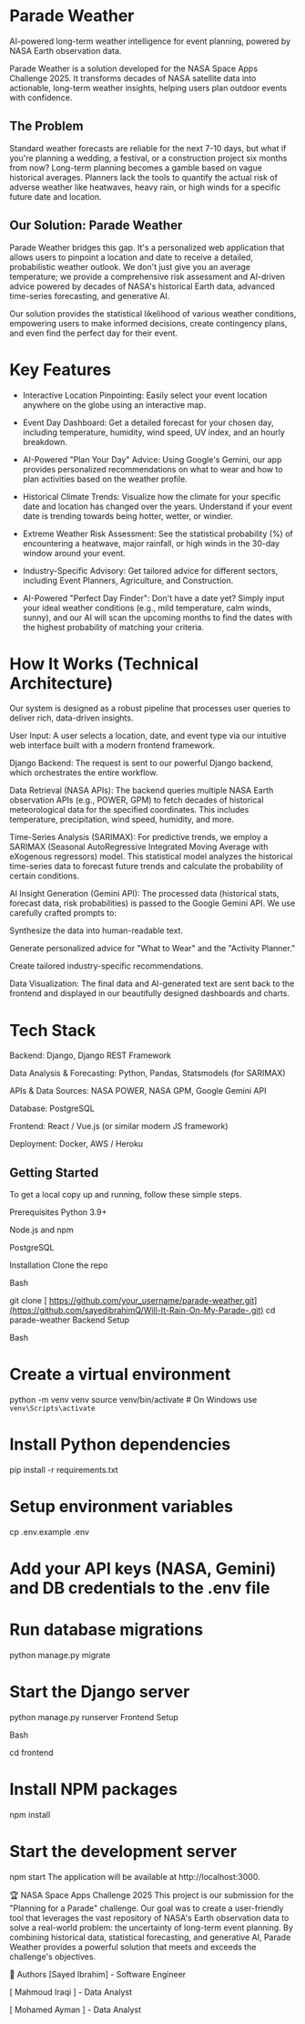 # Parade Weather 
AI-powered long-term weather intelligence for event planning, powered by NASA Earth observation data.

Parade Weather is a solution developed for the NASA Space Apps Challenge 2025. It transforms decades of NASA satellite data into actionable, long-term weather insights, helping users plan outdoor events with confidence.

## The Problem
Standard weather forecasts are reliable for the next 7-10 days, but what if you're planning a wedding, a festival, or a construction project six months from now? Long-term planning becomes a gamble based on vague historical averages. Planners lack the tools to quantify the actual risk of adverse weather like heatwaves, heavy rain, or high winds for a specific future date and location.

## Our Solution: Parade Weather
Parade Weather bridges this gap. It's a personalized web application that allows users to pinpoint a location and date to receive a detailed, probabilistic weather outlook. We don't just give you an average temperature; we provide a comprehensive risk assessment and AI-driven advice powered by decades of NASA's historical Earth data, advanced time-series forecasting, and generative AI.

Our solution provides the statistical likelihood of various weather conditions, empowering users to make informed decisions, create contingency plans, and even find the perfect day for their event.

# Key Features
- Interactive Location Pinpointing: Easily select your event location anywhere on the globe using an interactive map.

- Event Day Dashboard: Get a detailed forecast for your chosen day, including temperature, humidity, wind speed, UV index, and an hourly breakdown.

- AI-Powered "Plan Your Day" Advice: Using Google's Gemini, our app provides personalized recommendations on what to wear and how to plan activities based on the weather profile.

- Historical Climate Trends: Visualize how the climate for your specific date and location has changed over the years. Understand if your event date is trending towards being hotter, wetter, or windier.

- Extreme Weather Risk Assessment: See the statistical probability (%) of encountering a heatwave, major rainfall, or high winds in the 30-day window around your event.

- Industry-Specific Advisory: Get tailored advice for different sectors, including Event Planners, Agriculture, and Construction.

- AI-Powered "Perfect Day Finder": Don't have a date yet? Simply input your ideal weather conditions (e.g., mild temperature, calm winds, sunny), and our AI will scan the upcoming months to find the dates with the highest probability of matching your criteria.

# How It Works (Technical Architecture)
Our system is designed as a robust pipeline that processes user queries to deliver rich, data-driven insights.

User Input: A user selects a location, date, and event type via our intuitive web interface built with a modern frontend framework.

Django Backend: The request is sent to our powerful Django backend, which orchestrates the entire workflow.

Data Retrieval (NASA APIs): The backend queries multiple NASA Earth observation APIs (e.g., POWER, GPM) to fetch decades of historical meteorological data for the specified coordinates. This includes temperature, precipitation, wind speed, humidity, and more.

Time-Series Analysis (SARIMAX): For predictive trends, we employ a SARIMAX (Seasonal AutoRegressive Integrated Moving Average with eXogenous regressors) model. This statistical model analyzes the historical time-series data to forecast future trends and calculate the probability of certain conditions.

AI Insight Generation (Gemini API): The processed data (historical stats, forecast data, risk probabilities) is passed to the Google Gemini API. We use carefully crafted prompts to:

Synthesize the data into human-readable text.

Generate personalized advice for "What to Wear" and the "Activity Planner."

Create tailored industry-specific recommendations.

Data Visualization: The final data and AI-generated text are sent back to the frontend and displayed in our beautifully designed dashboards and charts.

# Tech Stack
Backend: Django, Django REST Framework

Data Analysis & Forecasting: Python, Pandas, Statsmodels (for SARIMAX)

APIs & Data Sources: NASA POWER, NASA GPM, Google Gemini API

Database: PostgreSQL

Frontend: React / Vue.js (or similar modern JS framework)

Deployment: Docker, AWS / Heroku

## Getting Started
To get a local copy up and running, follow these simple steps.

Prerequisites
Python 3.9+

Node.js and npm

PostgreSQL

Installation
Clone the repo

Bash

git clone  [ https://github.com/your_username/parade-weather.git](https://github.com/sayedibrahimQ/Will-It-Rain-On-My-Parade-.git)
cd parade-weather
Backend Setup

Bash

# Create a virtual environment
python -m venv venv
source venv/bin/activate  # On Windows use `venv\Scripts\activate`

# Install Python dependencies
pip install -r requirements.txt

# Setup environment variables
cp .env.example .env
# Add your API keys (NASA, Gemini) and DB credentials to the .env file

# Run database migrations
python manage.py migrate

# Start the Django server
python manage.py runserver
Frontend Setup

Bash

cd frontend

# Install NPM packages
npm install

# Start the development server
npm start
The application will be available at http://localhost:3000.

🏆 NASA Space Apps Challenge 2025
This project is our submission for the "Planning for a Parade" challenge. Our goal was to create a user-friendly tool that leverages the vast repository of NASA's Earth observation data to solve a real-world problem: the uncertainty of long-term event planning. By combining historical data, statistical forecasting, and generative AI, Parade Weather provides a powerful solution that meets and exceeds the challenge's objectives.

👥 Authors
[Sayed Ibrahim] - Software Engineer 

[	Mahmoud Iraqi ] - Data Analyst

[ Mohamed Ayman ] - Data Analyst

